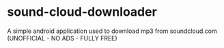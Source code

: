 # sound-cloud-downloader
A simple android application used to download mp3 from soundcloud.com (UNOFFICIAL - NO ADS - FULLY FREE)
